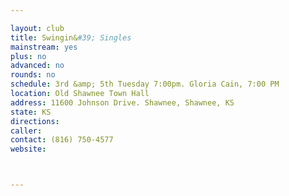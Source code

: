 ```yaml
---

layout: club
title: Swingin&#39; Singles
mainstream: yes
plus: no
advanced: no
rounds: no
schedule: 3rd &amp; 5th Tuesday 7:00pm. Gloria Cain, 7:00 PM
location: Old Shawnee Town Hall
address: 11600 Johnson Drive. Shawnee, Shawnee, KS
state: KS
directions: 
caller: 
contact: (816) 750-4577
website: 



---
```



